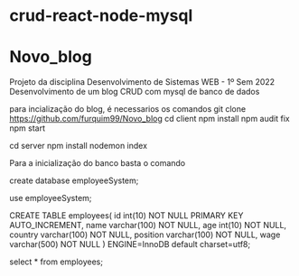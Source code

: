 # crud-react-node-mysql
# Novo_blog

Projeto da disciplina Desenvolvimento de Sistemas WEB - 1º Sem 2022 Desenvolvimento de um blog CRUD com mysql de banco de dados

para incialização do blog, é necessarios os comandos 
git clone https://github.com/furquim99/Novo_blog
cd client
npm install 
npm audit fix 
npm start

cd server
npm install
nodemon index

Para a inicialização do banco basta o comando

create database employeeSystem;

use employeeSystem;

CREATE TABLE employees(
	id int(10) NOT NULL PRIMARY KEY AUTO_INCREMENT,
    name varchar(100) NOT NULL,
    age int(10) NOT NULL,
    country varchar(100) NOT NULL,
    position varchar(100) NOT NULL,
    wage varchar(500) NOT NULL
) ENGINE=InnoDB default charset=utf8;

select * from employees;



